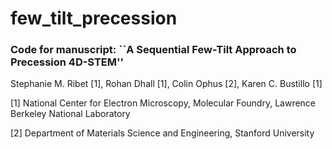 # few_tilt_precession

### Code for manuscript: ``A Sequential Few-Tilt Approach to Precession 4D-STEM''
Stephanie M. Ribet [1], Rohan Dhall [1], Colin Ophus [2], Karen C. Bustillo [1]

[1] National Center for Electron Microscopy, Molecular Foundry, Lawrence Berkeley National Laboratory

[2] Department of Materials Science and Engineering, Stanford University
